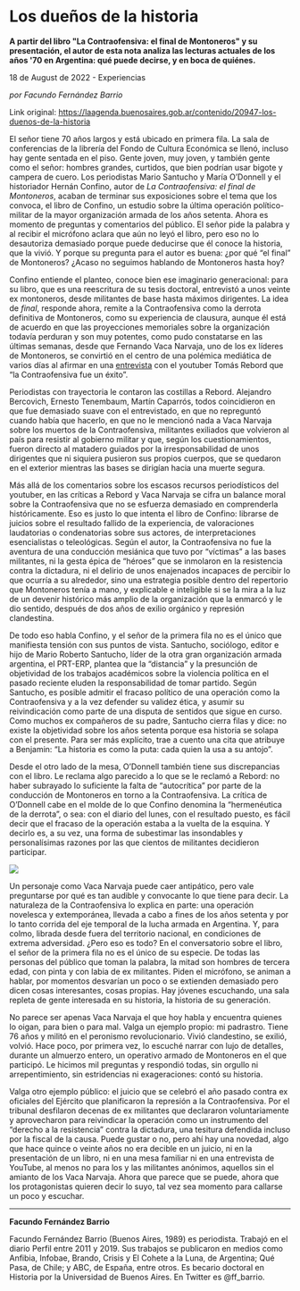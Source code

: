 # Los dueños de la historia

**A partir del libro "La Contraofensiva: el final de Montoneros" y su presentación, el autor de esta nota analiza las lecturas actuales de los años '70 en Argentina: qué puede decirse, y en boca de quiénes.**

18 de August de 2022 - Experiencias

_por Facundo Fernández Barrio_

Link original: https://laagenda.buenosaires.gob.ar/contenido/20947-los-duenos-de-la-historia



El señor tiene 70 años largos y está ubicado en primera fila. La sala de conferencias de la librería del Fondo de Cultura Económica se llenó, incluso hay gente sentada en el piso. Gente joven, muy joven, y también gente como el señor: hombres grandes, curtidos, que bien podrían usar bigote y campera de cuero. Los periodistas Mario Santucho y María O’Donnell y el historiador Hernán Confino, autor de *La Contraofensiva: el final de Montoneros*, acaban de terminar sus exposiciones sobre el tema que los convoca, el libro de Confino, un estudio sobre la última operación político-militar de la mayor organización armada de los años setenta. Ahora es momento de preguntas y comentarios del público. El señor pide la palabra y al recibir el micrófono aclara que aún no leyó el libro, pero eso no lo desautoriza demasiado porque puede deducirse que él conoce la historia, que la vivió. Y porque su pregunta para el autor es buena: ¿por qué “el final” de Montoneros? ¿Acaso no seguimos hablando de Montoneros hasta hoy?




Confino entiende el planteo, conoce bien ese imaginario generacional: para su libro, que es una reescritura de su tesis doctoral, entrevistó a unos veinte ex montoneros, desde militantes de base hasta máximos dirigentes. La idea de *final*, responde ahora, remite a la Contraofensiva como la derrota definitiva de Montoneros, como su experiencia de clausura, aunque él está de acuerdo en que las proyecciones memoriales sobre la organización todavía perduran y son muy potentes, como pudo constatarse en las últimas semanas, desde que Fernando Vaca Narvaja, uno de los ex líderes de Montoneros, se convirtió en el centro de una polémica mediática de varios días al afirmar en una [entrevista](https://www.youtube.com/watch?v=ZhqKsIDmVrs) con el youtuber Tomás Rebord que “la Contraofensiva fue un éxito”.




Periodistas con trayectoria le contaron las costillas a Rebord. Alejandro Bercovich, Ernesto Tenembaum, Martín Caparrós, todos coincidieron en que fue demasiado suave con el entrevistado, en que no repreguntó cuando había que hacerlo, en que no le mencionó nada a Vaca Narvaja sobre los muertos de la Contraofensiva, militantes exiliados que volvieron al país para resistir al gobierno militar y que, según los cuestionamientos, fueron directo al matadero guiados por la irresponsabilidad de unos dirigentes que ni siquiera pusieron sus propios cuerpos, que se quedaron en el exterior mientras las bases se dirigían hacia una muerte segura.




Más allá de los comentarios sobre los escasos recursos periodísticos del youtuber, en las críticas a Rebord y Vaca Narvaja se cifra un balance moral sobre la Contraofensiva que no se esfuerza demasiado en comprenderla históricamente. Eso es justo lo que intenta el libro de Confino: librarse de juicios sobre el resultado fallido de la experiencia, de valoraciones laudatorias o condenatorias sobre sus actores, de interpretaciones esencialistas o teleológicas. Según el autor, la Contraofensiva no fue la aventura de una conducción mesiánica que tuvo por “víctimas” a las bases militantes, ni la gesta épica de “héroes” que se inmolaron en la resistencia contra la dictadura, ni el delirio de unos enajenados incapaces de percibir lo que ocurría a su alrededor, sino una estrategia posible dentro del repertorio que Montoneros tenía a mano, y explicable e inteligible si se la mira a la luz de un devenir histórico más amplio de la organización que la enmarcó y le dio sentido, después de dos años de exilio orgánico y represión clandestina.




De todo eso habla Confino, y el señor de la primera fila no es el único que manifiesta tensión con sus puntos de vista. Santucho, sociólogo, editor e hijo de Mario Roberto Santucho, líder de la otra gran organización armada argentina, el PRT-ERP, plantea que la “distancia” y la presunción de objetividad de los trabajos académicos sobre la violencia política en el pasado reciente eluden la responsabilidad de tomar partido. Según Santucho, es posible admitir el fracaso político de una operación como la Contraofensiva y a la vez defender su validez ética, y asumir su reivindicación como parte de una disputa de sentidos que sigue en curso. Como muchos ex compañeros de su padre, Santucho cierra filas y dice: no existe la objetividad sobre los años setenta porque esa historia se solapa con el presente. Para ser más explícito, trae a cuento una cita que atribuye a Benjamin: “La historia es como la puta: cada quien la usa a su antojo”.




Desde el otro lado de la mesa, O’Donnell también tiene sus discrepancias con el libro. Le reclama algo parecido a lo que se le reclamó a Rebord: no haber subrayado lo suficiente la falta de “autocrítica” por parte de la conducción de Montoneros en torno a la Contraofensiva. La crítica de O’Donnell cabe en el molde de lo que Confino denomina la “hermenéutica de la derrota”, o sea: con el diario del lunes, con el resultado puesto, es fácil decir que el fracaso de la operación estaba a la vuelta de la esquina. Y decirlo es, a su vez, una forma de subestimar las insondables y personalísimas razones por las que cientos de militantes decidieron participar.




![](https://cdn.feater.me/files/images/334631/c2645876-4c3b-44d4-a32e-f282a3412f8c.jpg)




Un personaje como Vaca Narvaja puede caer antipático, pero vale preguntarse por qué es tan audible y convocante lo que tiene para decir. La naturaleza de la Contraofensiva lo explica en parte: una operación novelesca y extemporánea, llevada a cabo a fines de los años setenta y por lo tanto corrida del eje temporal de la lucha armada en Argentina. Y, para colmo, librada desde fuera del territorio nacional, en condiciones de extrema adversidad. ¿Pero eso es todo? En el conversatorio sobre el libro, el señor de la primera fila no es el único de su especie. De todas las personas del público que toman la palabra, la mitad son hombres de tercera edad, con pinta y con labia de ex militantes. Piden el micrófono, se animan a hablar, por momentos desvarían un poco o se extienden demasiado pero dicen cosas interesantes, cosas propias. Hay jóvenes escuchando, una sala repleta de gente interesada en su historia, la historia de su generación.




No parece ser apenas Vaca Narvaja el que hoy habla y encuentra quienes lo oigan, para bien o para mal. Valga un ejemplo propio: mi padrastro. Tiene 76 años y militó en el peronismo revolucionario. Vivió clandestino, se exilió, volvió. Hace poco, por primera vez, lo escuché narrar con lujo de detalles, durante un almuerzo entero, un operativo armado de Montoneros en el que participó. Le hicimos mil preguntas y respondió todas, sin orgullo ni arrepentimiento, sin estridencias ni exageraciones: contó su historia.




Valga otro ejemplo público: el juicio que se celebró el año pasado contra ex oficiales del Ejército que planificaron la represión a la Contraofensiva. Por el tribunal desfilaron decenas de ex militantes que declararon voluntariamente y aprovecharon para reivindicar la operación como un instrumento del “derecho a la resistencia” contra la dictadura, una tesitura defendida incluso por la fiscal de la causa. Puede gustar o no, pero ahí hay una novedad, algo que hace quince o veinte años no era decible en un juicio, ni en la presentación de un libro, ni en una mesa familiar ni en una entrevista de YouTube, al menos no para los y las militantes anónimos, aquellos sin el amianto de los Vaca Narvaja. Ahora que parece que se puede, ahora que los protagonistas quieren decir lo suyo, tal vez sea momento para callarse un poco y escuchar.




---




**Facundo Fernández Barrio**




Facundo Fernández Barrio (Buenos Aires, 1989) es periodista. Trabajó en el diario Perfil entre 2011 y 2019. Sus trabajos se publicaron en medios como Anfibia, Infobae, Brando, Crisis y El Cohete a la Luna, de Argentina; Qué Pasa, de Chile; y ABC, de España, entre otros. Es becario doctoral en Historia por la Universidad de Buenos Aires. En Twitter es @ff\_barrio.



